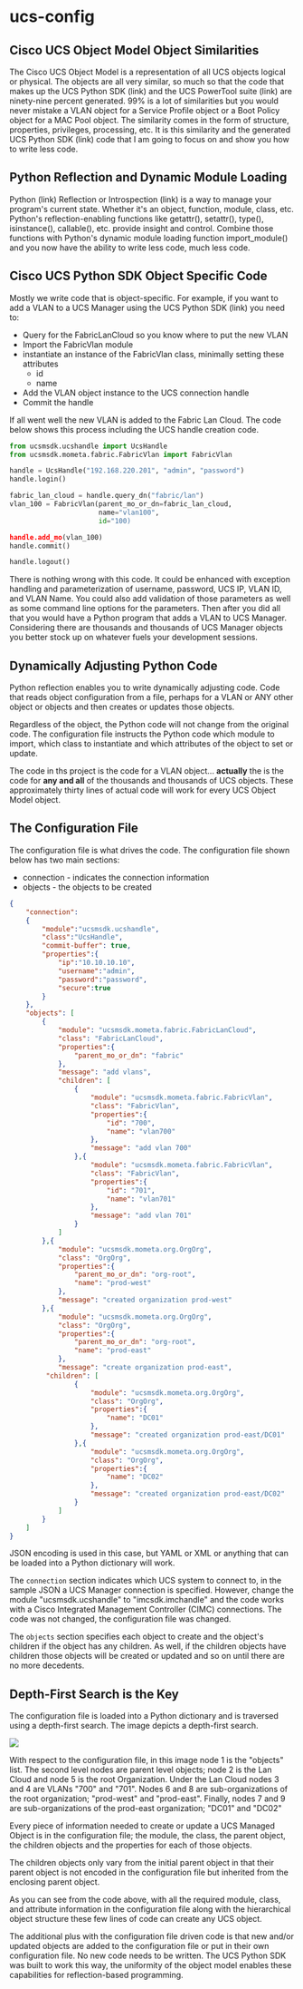 # ucs-config

## Cisco UCS Object Model Object Similarities
The Cisco UCS Object Model is a representation of all UCS objects logical or physical. The objects are all very similar, so much so that the code that makes up the UCS Python SDK (link) and the UCS PowerTool suite (link) are ninety-nine percent generated. 99% is a lot of similarities but you would never mistake a VLAN object for a Service Profile object or a Boot Policy object for a MAC Pool object. The similarity comes in the form of structure, properties, privileges, processing, etc. It is this similarity and the generated UCS Python SDK (link) code that I am going to focus on and show you how to write less code.

## Python Reflection and Dynamic Module Loading
Python (link) Reflection or Introspection (link) is a way to manage your program's current state. Whether it's an object, function, module, class, etc. Python's reflection-enabling functions like getattr(), setattr(), type(), isinstance(), callable(), etc. provide insight and control. Combine those functions with Python's dynamic module loading function import_module() and you now have the ability to write less code, much less code.

## Cisco UCS Python SDK Object Specific Code
Mostly we write code that is object-specific. For example, if you want to add a VLAN to a UCS Manager using the UCS Python SDK (link) you need to:

- Query for the FabricLanCloud so you know where to put the new VLAN
- Import the FabricVlan module
- instantiate an instance of the FabricVlan class, minimally setting these attributes
  - id
  - name
- Add the VLAN object instance to the UCS connection handle
- Commit the handle

If all went well the new VLAN is added to the Fabric Lan Cloud. The code below shows this process including the UCS handle creation code.

```Python
from ucsmsdk.ucshandle import UcsHandle
from ucsmsdk.mometa.fabric.FabricVlan import FabricVlan

handle = UcsHandle("192.168.220.201", "admin", "password")
handle.login()

fabric_lan_cloud = handle.query_dn("fabric/lan")
vlan_100 = FabricVlan(parent_mo_or_dn=fabric_lan_cloud,
                  	  name="vlan100", 
                      id="100)

handle.add_mo(vlan_100)
handle.commit()

handle.logout()
```

There is nothing wrong with this code. It could be enhanced with exception handling and parameterization of username, password, UCS IP, VLAN ID, and VLAN Name. You could also add validation of those parameters as well as some command line options for the parameters. Then after you did all that you would have a Python program that adds a VLAN to UCS Manager. Considering there are thousands and thousands of UCS Manager objects you better stock up on whatever fuels your development sessions.

## Dynamically Adjusting Python Code
Python reflection enables you to write dynamically adjusting code. Code that reads object configuration from a file, perhaps for a VLAN or ANY other object or objects and then creates or updates those objects.

Regardless of the object, the Python code will not change from the original code.  The configuration file instructs the Python code which module to import, which class to instantiate and which attributes of the object to set or update.

The code in ths project is the code for a VLAN object... **actually** the is the code for **any and all** of the thousands and thousands of UCS objects. These approximately thirty lines of actual code will work for every UCS Object Model object.

## The Configuration File
The configuration file is what drives the code. The configuration file shown below has two main sections:

 - connection - indicates the connection information
 - objects - the objects to be created

```JSON
{
    "connection":
    {
        "module":"ucsmsdk.ucshandle",
        "class":"UcsHandle",
        "commit-buffer": true,
        "properties":{
            "ip":"10.10.10.10",
            "username":"admin",
            "password":"password",
            "secure":true
        }
    },
    "objects": [
        {
            "module": "ucsmsdk.mometa.fabric.FabricLanCloud",
            "class": "FabricLanCloud",
            "properties":{
                "parent_mo_or_dn": "fabric"
            },
            "message": "add vlans",
            "children": [
                {
                    "module": "ucsmsdk.mometa.fabric.FabricVlan",
                    "class": "FabricVlan",
                    "properties":{
                        "id": "700",
                        "name": "vlan700"
                    },
                    "message": "add vlan 700"
                },{
                    "module": "ucsmsdk.mometa.fabric.FabricVlan",
                    "class": "FabricVlan",
                    "properties":{
                        "id": "701",
                        "name": "vlan701"
                    },
                    "message": "add vlan 701"
                }
            ]
        },{
            "module": "ucsmsdk.mometa.org.OrgOrg",
            "class": "OrgOrg",
            "properties":{
                "parent_mo_or_dn": "org-root",
                "name": "prod-west"
            },
            "message": "created organization prod-west"
        },{
            "module": "ucsmsdk.mometa.org.OrgOrg",
		    "class": "OrgOrg",
		    "properties":{
                "parent_mo_or_dn": "org-root",
			    "name": "prod-east"
            },
            "message": "create organization prod-east",
		 "children": [
                {
                    "module": "ucsmsdk.mometa.org.OrgOrg",
			        "class": "OrgOrg",
			        "properties":{
				        "name": "DC01"
                    },
                    "message": "created organization prod-east/DC01"
                },{
                    "module": "ucsmsdk.mometa.org.OrgOrg",
                    "class": "OrgOrg",
                    "properties":{
                        "name": "DC02"
                    },
                    "message": "created organization prod-east/DC02"
                }
            ]
        }
    ]
}
```

JSON encoding is used in this case, but YAML or XML or anything that can be loaded into a Python dictionary will work.

The `connection` section indicates which UCS system to connect to, in the sample JSON a UCS Manager connection is specified. However, change the module "ucsmsdk.ucshandle" to "imcsdk.imchandle" and the code works with a Cisco Integrated Management Controller (CIMC) connections. The code was not changed, the configuration file was changed.

The `objects` section specifies each object to create and the object's children if the object has any children. As well, if the children objects have children those objects will be created or updated and so on until there are no more decedents.

  ## Depth-First Search is the Key
The configuration file is loaded into a Python dictionary and is traversed using a depth-first search. The image depicts a depth-first search.

![](python/ucsm/images/dfs.jpg)

With respect to the configuration file, in this image node 1 is the "objects" list. The second level nodes are parent level objects; node 2 is the Lan Cloud and node 5 is the root Organization. Under the Lan Cloud nodes 3 and 4 are VLANs "700" and "701". Nodes 6 and 8 are sub-organizations of the root organization; "prod-west" and "prod-east". Finally, nodes 7 and 9 are sub-organizations of the prod-east organization; "DC01" and "DC02"

Every piece of information needed to create or update a UCS Managed Object is in the configuration file; the module, the class, the parent object, the children objects and the properties for each of those objects.

The children objects only vary from the initial parent object in that their parent object is not encoded in the configuration file but inherited from the enclosing parent object.

As you can see from the code above, with all the required module, class, and attribute information in the configuration file along with the hierarchical object structure these few lines of code can create any UCS object.

The additional plus with the configuration file driven code is that new and/or updated objects are added to the configuration file or put in their own configuration file. No new code needs to be written.
The UCS Python SDK was built to work this way, the uniformity of the object model enables these capabilities for reflection-based programming.


